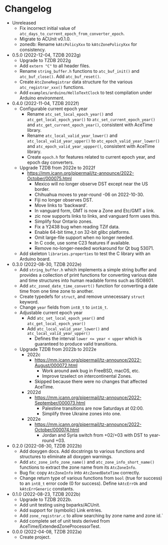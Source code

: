 # Changelog

* Unreleased
    * Fix incorrect initial value of
      `atc_days_to_current_epoch_from_converter_epoch`.
    * Migrate to ACUnit v0.1.0.
    * zonedb: Rename `kAtcPolicyXxx` to `kAtcZonePolicyXxx` for consistency.
* 0.5.0 (2022-12-04, TZDB 2022g)
    * Upgrade to TZDB 2022g
    * Add `extern "C"` to all header files.
    * Rename `string_buffer.h` functions to `atc_buf_init()` and
      `atc_buf_close()`. Add `atc_buf_reset()`.
    * Create `AtcZoneRegistrar` data structure for the various
      `atc_registrar_xxx()` functions.
    * Add `examples/arduino/HelloTextClock` to test compilation under Arduino
      environment.
* 0.4.0 (2022-11-04, TZDB 2022f)
    * Configurable current epoch year
        * Rename `atc_set_local_epoch_year()` and `atc_get_local_epoch_year()`
          to `atc_set_current_epoch_year()` and `atc_get_current_epoch_year()`,
          consistent with AceTime library.
        * Rename `atc_local_valid_year_lower()` and
          `atc_local_valid_year_upper()` to `atc_epoch_valid_year_lower()` and
          `atc_epoch_valid_year_uppper()`, consistent with AceTime library.
        * Create `epoch.h` for features related to current epoch year, and
          epoch day converters.
    * Upgrade TZDB from 2022e to 2022f
        * https://mm.icann.org/pipermail/tz-announce/2022-October/000075.html
			* Mexico will no longer observe DST except near the US border.
			* Chihuahua moves to year-round -06 on 2022-10-30.
			* Fiji no longer observes DST.
			* Move links to 'backward'.
			* In vanguard form, GMT is now a Zone and Etc/GMT a link.
			* zic now supports links to links, and vanguard form uses this.
			* Simplify four Ontario zones.
			* Fix a Y2438 bug when reading TZif data.
			* Enable 64-bit time_t on 32-bit glibc platforms.
			* Omit large-file support when no longer needed.
			* In C code, use some C23 features if available.
			* Remove no-longer-needed workaround for Qt bug 53071.
    * Add skeleton `libraries.properties` to test the C library with an
      Arduino board.
* 0.3.0 (2022-08-30, TZDB 2022e)
    * Add `string_buffer.h` which implements a simple string buffer and
      provides a collection of print functions for converting various date
      and time structures into human readable forms such as ISO8601.
    * Add `atc_zoned_date_time_convert()` function for converting
      a date time from one time zone to another.
    * Create typedefs for `struct`, and remove unnecessary `struct` keyword.
    * Change `year` fields from `int8_t` to `int16_t`.
    * Adjustable current epoch year
        * Add `atc_set_local_epoch_year()` and `atc_get_local_epoch_year()`
        * Add `atc_local_valid_year_lower()` and `atc_local_valid_year_upper()`
            * Defines the interval `lower <= year < upper` which is guaranteed
            to produce valid transitions.
    * Upgrade TZDB from 2022b to 2022e
        * 2022c
            * https://mm.icann.org/pipermail/tz-announce/2022-August/000072.html
                * Work around awk bug in FreeBSD, macOS, etc.
                * Improve tzselect on intercontinental Zones.
            * Skipped because there were no changes that affected AceTime.
        * 2022d
            * https://mm.icann.org/pipermail/tz-announce/2022-September/000073.html
                * Palestine transitions are now Saturdays at 02:00.
                * Simplify three Ukraine zones into one.
        * 2022e
            * https://mm.icann.org/pipermail/tz-announce/2022-October/000074.html
                * Jordan and Syria switch from +02/+03 with DST to year-round
                  +03.
* 0.2.0 (2022-08-30, TZDB 2022b)
    * Add doxygen docs. Add docstrings to various functions and structures to
      eliminate all doxygen warnings.
    * Add `atc_zone_info_zone_name()` and `atc_zone_info_short_name()` functions
      to extract the zone name from its `AtcZoneInfo`.
    * Bug fix: copy `AtcZoneInfo` into `AtcZonedDateTime` correctly.
    * Change return type of various functions from `bool` (true for success)
      to an `int8_t` error code (0 for success). Define `kAtcErrOk` and
      `kAtcErrGeneric` constants.
* 0.1.0 (2022-08-23, TZDB 2022b)
    * Upgrade to TZDB 2022b.
    * Add unit testing using bxparks/ACUnit.
    * Add support for (symbolic) Link entries.
    * Add `zone_registrar.c` to allow searching by zone name and zone id.`
    * Add complete set of unit tests derived from
      AceTime/ExtendedZoneProcessorTest.
* 0.0.0 (2022-04-08, TZDB 2022a)
    * Create project.

